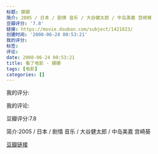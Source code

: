 ```yaml
---
标题: 娜娜
简介: 2005 / 日本 / 剧情 音乐 / 大谷健太郎 / 中岛美嘉 宫崎葵
豆瓣评分: '7.8'
链接: https://movie.douban.com/subject/1421823/
创建时间: '2008-06-24 00:53:21'
我的评分:
标签:
评论:
date: 2008-06-24 00:53:21
title: 看了电影 - 娜娜
tags: [电影]
categories: []
---
```


我的评分:

我的评论:

豆瓣评分:7.8

简介:2005 / 日本 / 剧情 音乐 / 大谷健太郎 / 中岛美嘉 宫崎葵

[豆瓣链接](https://movie.douban.com/subject/1421823/)


